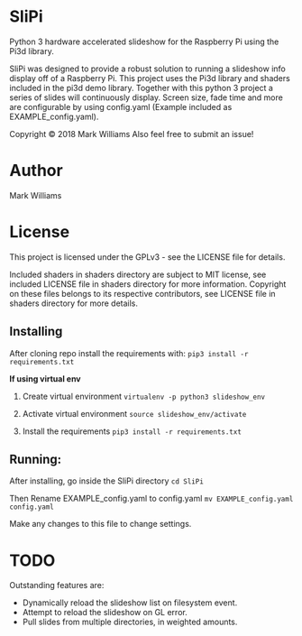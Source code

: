 # SliPi
Python 3 hardware accelerated slideshow for the Raspberry Pi using the Pi3d library.

SliPi was designed to provide a robust solution to running a slideshow info display off
of a Raspberry Pi. This project uses the Pi3d library and shaders included in the pi3d demo library.
Together with this python 3 project a series of slides will continuously display. Screen size,
fade time and more are configurable by using config.yaml (Example included as EXAMPLE_config.yaml).

Copyright © 2018 Mark Williams
Also feel free to submit an issue!

# Author
Mark Williams

# License

This project is licensed under the GPLv3 - see the LICENSE file for details.

Included shaders in shaders directory are subject to MIT license, see included LICENSE file
in shaders directory for more information. Copyright on these files belongs to its respective
contributors, see LICENSE file in shaders directory for more details.

## Installing
After cloning repo install the requirements with:
`pip3 install -r requirements.txt`

**If using virtual env**
1. Create virtual environment
`virtualenv -p python3 slideshow_env`

2. Activate virtual environment
`source slideshow_env/activate`

3. Install the requirements
`pip3 install -r requirements.txt`


## Running:
After installing, go inside the SliPi directory
`cd SliPi`

Then Rename EXAMPLE_config.yaml to config.yaml
`mv EXAMPLE_config.yaml config.yaml`

Make any changes to this file to change settings.


# TODO
Outstanding features are:
- Dynamically reload the slideshow list on filesystem event.
- Attempt to reload the slideshow on GL error.
- Pull slides from multiple directories, in weighted amounts.
